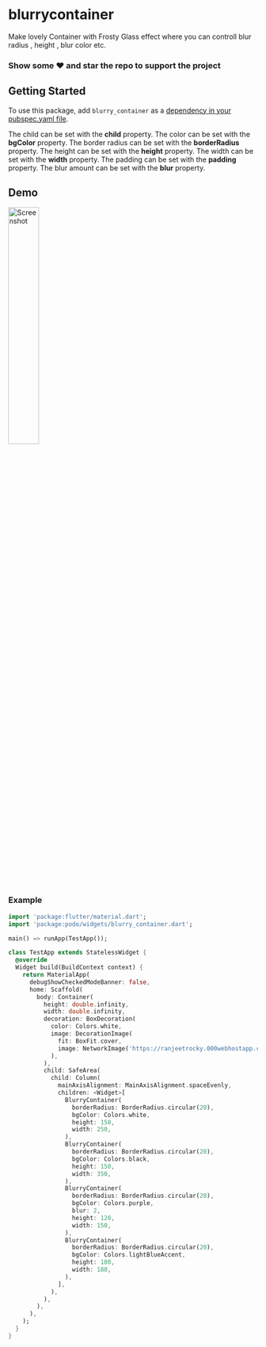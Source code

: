 # blurrycontainer

Make lovely Container with Frosty Glass effect where you can controll blur radius , height , blur color etc.

### Show some :heart: and star the repo to support the project

## Getting Started

To use this package, add `blurry_container` as a [dependency in your pubspec.yaml file](https://flutter.io/platform-plugins/).

The child can be set with the **child** property.
The color can be set with the **bgColor** property.
The border radius can be set with the **borderRadius** property.
The height can be set with the **height** property.
The width can be set with the **width** property.
The padding can be set with the **padding** property.
The blur amount can be set with the **blur** property.


## Demo

<img src="https://raw.githubusercontent.com/ranjeetrocky/blurry_container/master/Screenshot.png" height="35%" width="35%"  alt="Screenshot"/>

### Example

```dart
import 'package:flutter/material.dart';
import 'package:podo/widgets/blurry_container.dart';

main() => runApp(TestApp());

class TestApp extends StatelessWidget {
  @override
  Widget build(BuildContext context) {
    return MaterialApp(
      debugShowCheckedModeBanner: false,
      home: Scaffold(
        body: Container(
          height: double.infinity,
          width: double.infinity,
          decoration: BoxDecoration(
            color: Colors.white,
            image: DecorationImage(
              fit: BoxFit.cover,
              image: NetworkImage('https://ranjeetrocky.000webhostapp.com/bg5.jpg'),
            ),
          ),
          child: SafeArea(
            child: Column(
              mainAxisAlignment: MainAxisAlignment.spaceEvenly,
              children: <Widget>[
                BlurryContainer(
                  borderRadius: BorderRadius.circular(20),
                  bgColor: Colors.white,
                  height: 150,
                  width: 250,
                ),
                BlurryContainer(
                  borderRadius: BorderRadius.circular(20),
                  bgColor: Colors.black,
                  height: 150,
                  width: 350,
                ),
                BlurryContainer(
                  borderRadius: BorderRadius.circular(20),
                  bgColor: Colors.purple,
                  blur: 2,
                  height: 120,
                  width: 150,
                ),
                BlurryContainer(
                  borderRadius: BorderRadius.circular(20),
                  bgColor: Colors.lightBlueAccent,
                  height: 180,
                  width: 180,
                ),
              ],
            ),
          ),
        ),
      ),
    );
  }
}
```